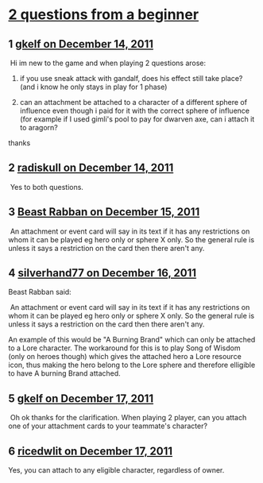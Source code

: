 # [2 questions from a beginner](https://community.fantasyflightgames.com/topic/57593-2-questions-from-a-beginner/)

## 1 [gkelf on December 14, 2011](https://community.fantasyflightgames.com/topic/57593-2-questions-from-a-beginner/?do=findComment&comment=567611)

 Hi im new to the game and when playing 2 questions arose:

1) if you use sneak attack with gandalf, does his effect still take place? (and i know he only stays in play for 1 phase)

2) can an attachment be attached to a character of a different sphere of influence even though i paid for it with the correct sphere of influence (for example if I used gimli's pool to pay for dwarven axe, can i attach it to aragorn?
 

thanks

## 2 [radiskull on December 14, 2011](https://community.fantasyflightgames.com/topic/57593-2-questions-from-a-beginner/?do=findComment&comment=567614)

 Yes to both questions.

## 3 [Beast Rabban on December 15, 2011](https://community.fantasyflightgames.com/topic/57593-2-questions-from-a-beginner/?do=findComment&comment=567833)

 An attachment or event card will say in its text if it has any restrictions on whom it can be played eg hero only or sphere X only. So the general rule is unless it says a restriction on the card then there aren't any.

## 4 [silverhand77 on December 16, 2011](https://community.fantasyflightgames.com/topic/57593-2-questions-from-a-beginner/?do=findComment&comment=568398)

Beast Rabban said:

 An attachment or event card will say in its text if it has any restrictions on whom it can be played eg hero only or sphere X only. So the general rule is unless it says a restriction on the card then there aren't any.



An example of this would be "A Burning Brand" which can only be attached to a Lore character. The workaround for this is to play Song of Wisdom (only on heroes though) which gives the attached hero a Lore resource icon, thus making the hero belong to the Lore sphere and therefore elligible to have A burning Brand attached.

## 5 [gkelf on December 17, 2011](https://community.fantasyflightgames.com/topic/57593-2-questions-from-a-beginner/?do=findComment&comment=568636)

 Oh ok thanks for the clarification. When playing 2 player, can you attach one of your attachment cards to your teammate's character?

## 6 [ricedwlit on December 17, 2011](https://community.fantasyflightgames.com/topic/57593-2-questions-from-a-beginner/?do=findComment&comment=568675)

Yes, you can attach to any eligible character, regardless of owner. 

